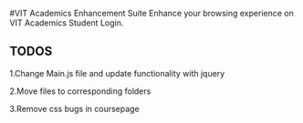 #VIT Academics Enhancement Suite
Enhance your browsing experience on VIT Academics Student Login.

## TODOS
1.Change Main.js file and update functionality with jquery

2.Move files to corresponding folders

3.Remove css bugs in coursepage
